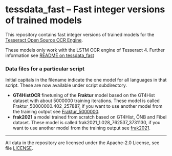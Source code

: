 # tessdata_fast – Fast integer versions of trained models

This repository contains fast integer versions of trained models for the [Tesseract Open Source OCR Engine](https://github.com/tesseract-ocr/tesseract).

These models only work with the LSTM OCR engine of Tesseract 4. Further information see [README on tessdata_fast](https://github.com/tesseract-ocr/tessdata_fast/blob/master/README.md#tessdata_fast--fast-integer-versions-of-trained-models)

### Data files for a particular script

Initial capitals in the filename indicate the one model for all languages in that script. These are now available under script subdirectory.

- **GT4HistOCR** finetuning of the **Fraktur** model based on the GT4Hist dataset with about 5000000 training iterations. These model is called Fraktur_50000000.402_257887, if you want to use another model from the training output see [Fraktur_5000000](https://ub-backup.bib.uni-mannheim.de/~stweil/ocrd-train/data/Fraktur_5000000/).
- **frak2021** a model trained from scratch based on GT4Hist, ÖNB and Fibel dataset. These model is called frak2021_1.028_762537_3731130, if you want to use another model from the training output see [frak2021](https://ub-backup.bib.uni-mannheim.de/~stweil/tesstrain/frak2021/).

--------------------------------

All data in the repository are licensed under the
Apache-2.0 License, see file [LICENSE](LICENSE).
